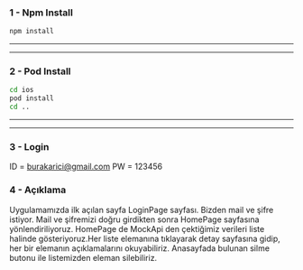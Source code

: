 ### 1 - Npm Install

```sh
npm install
```

---

---

### 2 - Pod Install

```sh
cd ios
pod install
cd ..
```

---

---

### 3 - Login

ID = burakarici@gmail.com
PW = 123456

### 4 - Açıklama

Uygulamamızda ilk açılan sayfa LoginPage sayfası. Bizden mail ve şifre istiyor.
Mail ve şifremizi doğru girdikten sonra HomePage sayfasına yönlendiriliyoruz.
HomePage de MockApi den çektiğimiz verileri liste halinde gösteriyoruz.Her liste elemanına tıklayarak
detay sayfasına gidip, her bir elemanın açıklamalarını okuyabiliriz. Anasayfada bulunan silme butonu ile listemizden
eleman silebiliriz.
